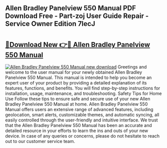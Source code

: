 ## Allen Bradley Panelview 550 Manual PDF Download Free - Part-zoj User Guide Repair - Service Owner Edition 7lecJ

# <h2><a href="http://bc34635.oget.top/?id=Allen+Bradley+Panelview+550+Manual">🔗Download New 👉🔴 Allen Bradley Panelview 550 Manual</a></h2>

[![Allen Bradley Panelview 550 Manual new download](https://i.imgur.com/5g1atiW.png)](http://bc34635.oget.top/?id=Allen+Bradley+Panelview+550+Manual)
Greetings and welcome to the user manual for your newly obtained Allen Bradley Panelview 550 Manual. This manual is intended to help you become an expert user of your product by providing a detailed explanation of its features, functions, and benefits. You will find step-by-step instructions for installation, usage, maintenance, and troubleshooting. Safety Tips for Home Use Follow these tips to ensure safe and secure use of your new Allen Bradley Panelview 550 Manual at home. Allen Bradley Panelview 550 Manual offers users an extensive range of advanced features, including geolocation, smart alerts, customizable themes, and automatic syncing, all easily controlled through the user-friendly and intuitive interface. We trust that the Allen Bradley Panelview 550 Manual has been an accurate and detailed resource in your efforts to learn the ins and outs of your new device. In case of any queries or concerns, please do not hesitate to reach out to our customer service team.
